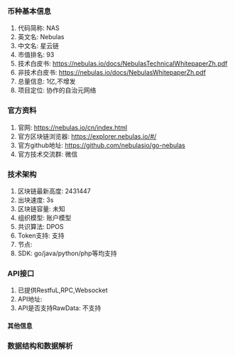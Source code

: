 ### 币种基本信息
1. 代码简称: NAS
2. 英文名: Nebulas
3. 中文名: 星云链
4. 市值排名: 93
5. 技术白皮书: https://nebulas.io/docs/NebulasTechnicalWhitepaperZh.pdf
6. 非技术白皮书: https://nebulas.io/docs/NebulasWhitepaperZh.pdf
6. 总量信息: 1亿,不增发
7. 项目定位: 协作的自治元网络

### 官方资料
1. 官网: https://nebulas.io/cn/index.html
2. 官方区块链浏览器: https://explorer.nebulas.io/#/
3. 官方github地址: https://github.com/nebulasio/go-nebulas
4. 官方技术交流群: 微信

### 技术架构
1. 区块链最新高度: 2431447
2. 出块速度: 3s
3. 区块链容量: 未知
4. 组织模型: 账户模型
5. 共识算法: DPOS
6. Token支持: 支持
7. 节点: 
8. SDK: go/java/python/php等均支持

### API接口
1. 已提供RestfuL,RPC,Websocket
2. API地址: 
3. API是否支持RawData: 不支持

#### 其他信息

### 数据结构和数据解析
